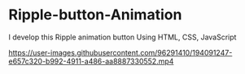 # Ripple-button-Animation
I develop this Ripple animation button Using HTML, CSS, JavaScript


https://user-images.githubusercontent.com/96291410/194091247-e657c320-b992-4911-a486-aa8887330552.mp4


